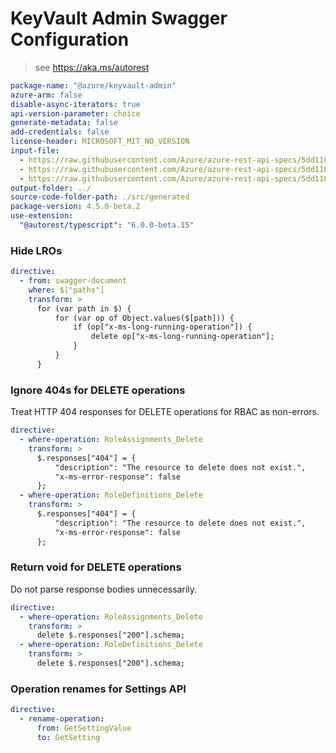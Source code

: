 # KeyVault Admin Swagger Configuration

> see https://aka.ms/autorest

```yaml
package-name: "@azure/keyvault-admin"
azure-arm: false
disable-async-iterators: true
api-version-parameter: choice
generate-metadata: false
add-credentials: false
license-header: MICROSOFT_MIT_NO_VERSION
input-file:
  - https://raw.githubusercontent.com/Azure/azure-rest-api-specs/5dd1107d5f2be8d600325d795450e1d854fbe7e8/specification/keyvault/data-plane/Microsoft.KeyVault/preview/7.5-preview.1/rbac.json
  - https://raw.githubusercontent.com/Azure/azure-rest-api-specs/5dd1107d5f2be8d600325d795450e1d854fbe7e8/specification/keyvault/data-plane/Microsoft.KeyVault/preview/7.5-preview.1/backuprestore.json
  - https://raw.githubusercontent.com/Azure/azure-rest-api-specs/5dd1107d5f2be8d600325d795450e1d854fbe7e8/specification/keyvault/data-plane/Microsoft.KeyVault/preview/7.5-preview.1/settings.json
output-folder: ../
source-code-folder-path: ./src/generated
package-version: 4.5.0-beta.2
use-extension:
  "@autorest/typescript": "6.0.0-beta.15"
```

### Hide LROs

```yaml
directive:
  - from: swagger-document
    where: $["paths"]
    transform: >
      for (var path in $) {
          for (var op of Object.values($[path])) {
              if (op["x-ms-long-running-operation"]) {
                  delete op["x-ms-long-running-operation"];
              }
          }
      }
```

### Ignore 404s for DELETE operations

Treat HTTP 404 responses for DELETE operations for RBAC as non-errors.

```yaml
directive:
  - where-operation: RoleAssignments_Delete
    transform: >
      $.responses["404"] = {
          "description": "The resource to delete does not exist.",
          "x-ms-error-response": false
      };
  - where-operation: RoleDefinitions_Delete
    transform: >
      $.responses["404"] = {
          "description": "The resource to delete does not exist.",
          "x-ms-error-response": false
      };
```

### Return void for DELETE operations

Do not parse response bodies unnecessarily.

```yaml
directive:
  - where-operation: RoleAssignments_Delete
    transform: >
      delete $.responses["200"].schema;
  - where-operation: RoleDefinitions_Delete
    transform: >
      delete $.responses["200"].schema;
```

### Operation renames for Settings API

```yaml
directive:
  - rename-operation:
      from: GetSettingValue
      to: GetSetting
```
